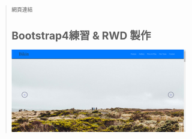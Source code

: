 > 網頁連結 
> # Bootstrap4練習 & RWD 製作
> ![Alt text](/images/product/product_001.jpg)
> 
>
> 
>
>
>
>
>
>
>
>
>
>
>
>
>
>
>
>
>
>
>
>
>
>
>
>
>
